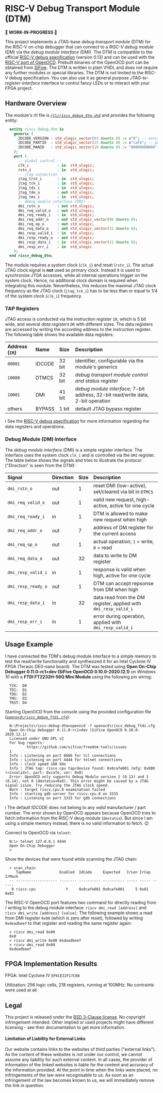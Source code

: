 # RISC-V Debug Transport Module (DTM)

**:construction: WORK-IN-PROGRESS :construction:**

This project implements a JTAG-base *debug transport module* (DTM) for the RISC-V on-chip debugger that can connect to a *RISC-V debug module* (DM)
via the *debug module interface* (DMI).
The DTM is compatible to the official [RISC-V debug specification](https://github.com/riscv/riscv-debug-spec) (version 0.13)
and can be used with the [RISC-V port of OpenOCD](https://github.com/riscv/riscv-openocd). Prebuilt binaries of the OpenOCD port
can be obtained from [SiFive](https://www.sifive.com/software). The DTM is written in plain VHDL and does not require any further modules
or special libraries. The DTM is not limited to the RISC-V debug specification. You can also use it as general purpose *JTAG-to-register-interface* interface
to control fancy LEDs or to interact with your FPGA project.


## Hardware Overview

The module's rtl file is [`rtl/riscv_debug_dtm.vhd`](https://github.com/stnolting/riscv-debug-dtm/blob/main/rtl/riscv_debug_dtm.vhd) and provides the following entity:

```vhdl
  entity riscv_debug_dtm is
    generic (
      IDCODE_VERSION : std_ulogic_vector(03 downto 0) := x"0"; -- version
      IDCODE_PARTID  : std_ulogic_vector(15 downto 0) := x"cafe"; -- part number
      IDCODE_MANID   : std_ulogic_vector(10 downto 0) := "00000000000" -- manufacturer id
    );
    port (
      -- global control --
      clk_i             : in  std_ulogic;
      rstn_i            : in  std_ulogic;
      -- jtag connection --
      jtag_trst_i       : in  std_ulogic;
      jtag_tck_i        : in  std_ulogic;
      jtag_tdi_i        : in  std_ulogic;
      jtag_tdo_o        : out std_ulogic;
      jtag_tms_i        : in  std_ulogic;
      -- debug module interface (DMI) --
      dmi_rstn_o        : out std_ulogic;
      dmi_req_valid_o   : out std_ulogic;
      dmi_req_ready_i   : in  std_ulogic;
      dmi_req_addr_o    : out std_ulogic_vector(06 downto 0);
      dmi_req_op_o      : out std_ulogic;
      dmi_req_data_o    : out std_ulogic_vector(31 downto 0);
      dmi_resp_valid_i  : in  std_ulogic;
      dmi_resp_ready_o  : out std_ulogic;
      dmi_resp_data_i   : in  std_ulogic_vector(31 downto 0);
      dmi_resp_err_i    : in  std_ulogic
    );
  end riscv_debug_dtm;
```

The module requires a system clock (`clk_i`) and reset (`rstn_i`). The actual JTAG clock signal is **not** used as primary clock. Instead it is used to synchronize
JTGA accesses, while all internal operations trigger on the system clock. Hence, no additional clock domain is required when integrating this module. Nevertheless, this
reduces the maximal JTAG clock frequency as the JTAG clock (`jtag_tck_i`) has to be less than or equal to 1/4 of the system clock (`clk_i`) frequency.


### TAP Registers

JTAG access is conducted via the *instruction register* `IR`, which is 5 bit wide, and several *data registers* `DR` with different sizes. The data registers are accessed
by writing the according address to the instruction register. The following table shows the available data registers:

| Address (`IR`) | Name   | Size   | Description |
|:---------------|:-------|:-------|:------------|
| `00001`        | IDCODE | 32 bit | identifier, configurable via the module's generics |
| `10000`        | DTMCS  | 32 bit | *debug transport module control and status register* |
| `10001`        | DMI    | 41 bit | *debug module interface*; 7-bit address, 32-bit read/write data, 2-bit operation |
| others         | BYPASS | 1 bit  | default JTAG bypass register |

:information_source: See the [RISC-V debug specification](https://github.com/riscv/riscv-debug-spec) for more information regarding the data registers and operations.


### Debug Module (DM) Interface

The *debug module interface* (DMI) is a simple register interface. The interface uses the system clock `clk_i` and is controlled via the `DMI` register.
The table below shows the signals and tries to illustrate the protocol ("Direction" is seen from the DTM):

| Signal              | Direction | Size | Description |
|:--------------------|:----------|:-----|:------------|
| `dmi_rstn_o`        | out       | 1    | reset DMI (low-active), set/cleared via bit in `DTMCS` |
| `dmi_req_valid_o`   | out       | 1    | valid new request, high-active, active for one cycle |
| `dmi_req_ready_i`   | in        | 1    | DTM is allowed to make new request when high |
| `dmi_req_addr_o`    | out       | 7    | address of DM register for the current access |
| `dmi_req_op_o`      | out       | 1    | actual operation; `1` = write, `0` = read |
| `dmi_req_data_o`    | out       | 32   | data to write to DM register |
| `dmi_resp_valid_i`  | in        | 1    | response is valid when high, active for one cycle |
| `dmi_resp_ready_o`  | out       | 1    | DTM can accept repsonse from DM when high |
| `dmi_resp_data_i`   | in        | 32   | data read from the DM register, applied with `dmi_resp_valid_i` |
| `dmi_resp_err_i`    | in        | 1    | error during operation, applied with `dmi_resp_valid_i` |


## Usage Example

I have connected the TDM's debug module interface to a simple memory to test the read/write functionality and synthesized it for an Intel Cyclone IV FPGA (Terasic DE0-nano board).
The DTM was tested using **Open On-Chip Debugger 0.11.0-rc1+dev (SiFive OpenOCD 0.10.0-2020.12.1)** on *Windows 10* with a **FTDI FT2232H-56Q Mini Module** using the
following pin wiring:

```
  TCK:  D0
  TDI:  D1
  TDO:  D2
  TMS:  D3
  TRST: D4
```

Starting OpenOCD from the console using the provided configuration file
([`openocd\riscv_debug_ftdi.cfg`](https://github.com/stnolting/riscv-debug-dtm/blob/main/openocd/riscv_debug_ftdi.cfg)):

```
  N:\Projects\riscv-debug-dtm>openocd -f openocd\riscv_debug_ftdi.cfg
  Open On-Chip Debugger 0.11.0-rc1+dev (SiFive OpenOCD 0.10.0-2020.12.1)
  Licensed under GNU GPL v2
  For bug reports:
          https://github.com/sifive/freedom-tools/issues
  1
  Info : Listening on port 6666 for tcl connections
  Info : Listening on port 4444 for telnet connections
  Info : clock speed 100 kHz
  Info : JTAG tap: riscv.cpu tap/device found: 0x0cafe001 (mfg: 0x000 (<invalid>), part: 0xcafe, ver: 0x0)
  Error: OpenOCD only supports Debug Module version 2 (0.13) and 3 (0.14), not 0 (dmstatus=0x0). This error might be caused by a JTAG signal issue. Try reducing the JTAG clock speed.
  Warn : target riscv.cpu.0 examination failed
  Info : starting gdb server for riscv.cpu.0 on 3333
  Info : Listening on port 3333 for gdb connections
```

:information_source: The default IDCODE does not belong to any *valid* manufacturer / part number. The error shown by OpenOCD appears because OpenOCD tries
to fetch information from the RISC-V deug module (`dmstatus`). But since I am using a simple memory instead, there is no valid information to fetch. :wink:

Connect to OpenOCD via `telnet`:

```
  N:\> telnet 127.0.0.1 4444
  Open On-Chip Debugger
  >
```

Show the devices that were found while scanning the JTAG chain:

```
  > scan_chain
     TapName             Enabled  IdCode     Expected   IrLen IrCap IrMask
  -- ------------------- -------- ---------- ---------- ----- ----- ------
   0 riscv.cpu              Y     0x0cafe001 0x0cafe001     5 0x01  0x03
```

The RISC-V OpenOCD port features two command for directly reading from / writing to the debug module interface: `riscv dmi_read [address]` and `riscv dmi_write [address] [value]`.
The following example shows a read from DMI register `0x00` (which is zero after reset), followed by writing `0xdeadbeef` to that register and reading the same register again:

```
  > riscv dmi_read 0x00
  0x0
  > riscv dmi_write 0x00 0xdeadbeef
  > riscv dmi_read 0x00
  0xdeadbeef
```


## FPGA Implementation Results

FPGA: Intel Cyclone IV `EP4CE22F17C6N`

Utilization: 256 logic cells, 218 registers, running at 100MHz. No contraints were used at all.



## Legal

This project is released under the [BSD 3-Clause license](https://github.com/stnolting/riscv-debug-dtm/blob/main/LICENSE). No copyright infringement intended.
Other implied or used projects might have different licensing - see their documentation to get more information.

#### Limitation of Liability for External Links

Our website contains links to the websites of third parties ("external links"). As the
content of these websites is not under our control, we cannot assume any liability for
such external content. In all cases, the provider of information of the linked websites
is liable for the content and accuracy of the information provided. At the point in time
when the links were placed, no infringements of the law were recognisable to us. As soon
as an infringement of the law becomes known to us, we will immediately remove the
link in question.
